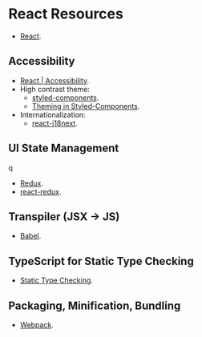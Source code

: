 # React Resources

- [React](https://reactjs.org/).

## Accessibility

- [React | Accessibility](https://reactjs.org/docs/accessibility.html).
- High contrast theme:
  - [styled-components](https://www.styled-components.com/).
  - [Theming in Styled-Components](https://medium.com/@rossbulat/creating-themes-in-react-with-styled-components-6fce744b4e54).
- Internationalization:
  - [react-i18next](https://github.com/i18next/react-i18next).

## UI State Management
q
- [Redux](https://redux.js.org/introduction/getting-started).
- [react-redux](https://github.com/reduxjs/react-redux).

## Transpiler (JSX -> JS)

- [Babel](https://babeljs.io/docs/en/).

## TypeScript for Static Type Checking

- [Static Type Checking](https://reactjs.org/docs/static-type-checking.html).

## Packaging, Minification, Bundling

- [Webpack](https://webpack.js.org/).


